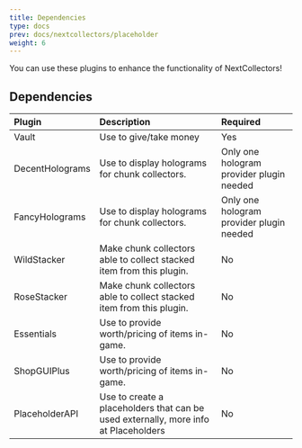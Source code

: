 ```yaml
---
title: Dependencies
type: docs
prev: docs/nextcollectors/placeholder
weight: 6
---
```


You can use these plugins to enhance the functionality of NextCollectors!

## Dependencies

| Plugin | Description | Required |
| :----- | :---------- | :------- |
| Vault | Use to give/take money | Yes |
| DecentHolograms | Use to display holograms for chunk collectors. | Only one hologram provider plugin needed |
| FancyHolograms | Use to display holograms for chunk collectors. | Only one hologram provider plugin needed |
| WildStacker | Make chunk collectors able to collect stacked item from this plugin. | No |
| RoseStacker | Make chunk collectors able to collect stacked item from this plugin. | No |
| Essentials | Use to provide worth/pricing of items in-game. | No |
| ShopGUIPlus | Use to provide worth/pricing of items in-game. | No |
| PlaceholderAPI | Use to create a placeholders that can be used externally, more info at Placeholders | No |
